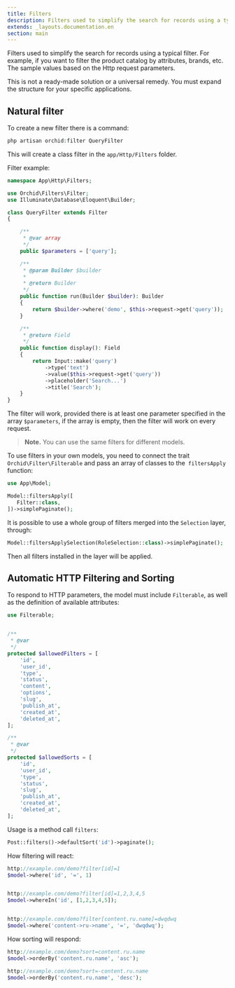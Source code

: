 ```yaml
---
title: Filters
description: Filters used to simplify the search for records using a typical filter.
extends: _layouts.documentation.en
section: main
---
```


Filters used to simplify the search for records using a typical filter.
For example, if you want to filter the product catalog by attributes, brands, etc.
The sample values based on the Http request parameters.

This is not a ready-made solution or a universal remedy.
You must expand the structure for your specific applications.

## Natural filter

To create a new filter there is a command:

```php
php artisan orchid:filter QueryFilter
```

This will create a class filter in the `app/Http/Filters` folder.


Filter example:
```php
namespace App\Http\Filters;

use Orchid\Filters\Filter;
use Illuminate\Database\Eloquent\Builder;

class QueryFilter extends Filter
{

    /**
     * @var array
     */
    public $parameters = ['query'];

    /**
     * @param Builder $builder
     *
     * @return Builder
     */
    public function run(Builder $builder): Builder
    {
        return $builder->where('demo', $this->request->get('query'));
    }

    /**
     * @return Field
     */
    public function display(): Field
    {
        return Input::make('query')
            ->type('text')
            ->value($this->request->get('query'))
            ->placeholder('Search...')
            ->title('Search');
    }
}
```

The filter will work, provided there is at least one parameter specified in the array `$parameters`,
if the array is empty, then the filter will work on every request.

> **Note.** You can use the same filters for different models.

To use filters in your own models,
you need to connect the trait `Orchid\Filter\Filterable` and pass an array of classes to the` filtersApply` function:

```php
use App\Model;

Model::filtersApply([
   Filter::class,
])->simplePaginate();
```

It is possible to use a whole group of filters merged into the `Selection` layer, through:

```php
Model::filtersApplySelection(RoleSelection::class)->simplePaginate();
```

Then all filters installed in the layer will be applied.


## Automatic HTTP Filtering and Sorting

To respond to HTTP parameters, the model must include `Filterable`, as well as the definition of available
attributes:


```php
use Filterable;


/**
 * @var
 */
protected $allowedFilters = [
    'id',
    'user_id',
    'type',
    'status',
    'content',
    'options',
    'slug',
    'publish_at',
    'created_at',
    'deleted_at',
];

/**
 * @var
 */
protected $allowedSorts = [
    'id',
    'user_id',
    'type',
    'status',
    'slug',
    'publish_at',
    'created_at',
    'deleted_at',
];

```

Usage is a method call `filters`:

```php
Post::filters()->defaultSort('id')->paginate();
```

How filtering will react:

```php
http://example.com/demo?filter[id]=1
$model->where('id', '=', 1)


http://example.com/demo?filter[id]=1,2,3,4,5
$model->whereIn('id', [1,2,3,4,5]);


http://example.com/demo?filter[content.ru.name]=dwqdwq
$model->where('content->ru->name', '=', 'dwqdwq');

```

How sorting will respond:

```php
http://example.com/demo?sort=content.ru.name
$model->orderBy('content.ru.name', 'asc');

http://example.com/demo?sort=-content.ru.name
$model->orderBy('content.ru.name', 'desc');
```

